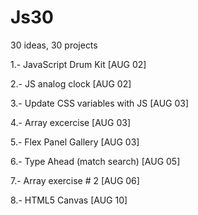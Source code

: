 # Js30

30 ideas, 30 projects

1.- JavaScript Drum Kit [AUG 02]

2.- JS analog clock [AUG 02]

3.- Update CSS variables with JS [AUG 03]

4.- Array excercise [AUG 03]

5.- Flex Panel Gallery [AUG 03]

6.- Type Ahead (match search) [AUG 05]

7.- Array exercise # 2 [AUG 06]

8.- HTML5 Canvas [AUG 10]
